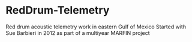 # RedDrum-Telemetry
Red drum acoustic telemetry work in eastern Gulf of Mexico
Started with Sue Barbieri in 2012 as part of a multiyear MARFIN project
